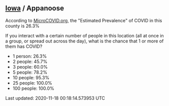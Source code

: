 
## [Iowa](/united-states/iowa) / Appanoose

According to [MicroCOVID.org](http://microcovid.org),
the "Estimated Prevalence" of COVID in this county is 26.3%

If you interact with a certain number of people in this location
(all at once in a group, or spread out across the day), what is the chance that
1 or more of them has COVID?

- 1 person: 26.3%
- 2 people: 45.7%
- 3 people: 60.0%
- 5 people: 78.2%
- 10 people: 95.3%
- 25 people: 100.0%
- 100 people: 100.0%

Last updated: 2020-11-18 00:18:14.573953 UTC
